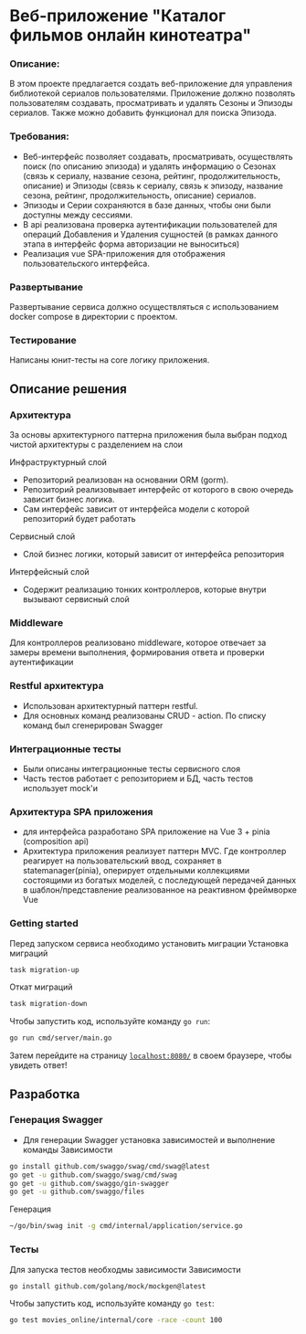 # Веб-приложение "Каталог фильмов онлайн кинотеатра"

### Описание:
В этом проекте предлагается создать веб-приложение для управления библиотекой сериалов пользователями. Приложение должно позволять пользователям создавать, просматривать и удалять Сезоны и Эпизоды сериалов. Также можно добавить функционал для поиска Эпизода.

### Требования:
- Веб-интерфейс позволяет создавать, просматривать, осуществлять поиск (по описанию эпизода) и удалять информацию о Сезонах (связь к сериалу, название сезона, рейтинг, продолжительность, описание) и Эпизоды (связь к сериалу, связь к эпизоду, название сезона, рейтинг, продолжительность, описание) сериалов.
- Эпизоды и Серии сохраняются в базе данных, чтобы они были доступны между сессиями.
- В api реализована проверка аутентификации пользователей для операций Добавления и Удаления сущностей (в рамках данного этапа в интерфейс форма авторизации не выноситься)
- Реализация vue SPA-приложения для отображения пользовательского интерфейса.

### Развертывание
Развертывание сервиса должно осуществляться с использованием docker compose в директории с проектом.

### Тестирование
Написаны юнит-тесты на core логику приложения.

## Описание решения
### Архитектура
За основы архитектурного паттерна приложения была выбран подход чистой архитектуры с разделением на слои

Инфраструктурный слой 
- Репозиторий реализован на основании ORM (gorm).
- Репозиторий реализовывает интерфейс от которого в свою очередь зависит бизнес логика. 
- Сам интерфейс зависит от интерфейса модели с которой репозиторий будет работать

Сервисный слой
- Слой бизнес логики, который зависит от интерфейса репозитория

Интерфейсный слой 
- Содержит реализацию тонких контроллеров, которые внутри вызывают сервисный слой
### Middleware
Для контроллеров реализовано middleware, которое отвечает за замеры времени выполнения, формирования ответа и проверки аутентификации

### Restful архитектура
- Использован архитектурный паттерн restful.
- Для основных команд реализованы CRUD - action. По списку команд был сгенерирован Swagger

### Интеграционные тесты
- Были описаны интеграционные тесты сервисного слоя
- Часть тестов работает с репозиторием и БД, часть тестов использует mock'и

### Архитектура SPA приложения
- для интерфейса разработано SPA приложение на Vue 3 + pinia (composition api)
- Архитектура приложения реализует паттерн MVC.
Где контроллер реагирует на пользовательский ввод, сохраняет в statemanager(pinia), оперирует отдельными коллекциями состоящими из богатых моделей, 
с последующей передачей данных в шаблон/представление реализованное на реактивном фреймворке Vue

### Getting started
Перед запуском сервиса необходимо установить миграции
Установка миграций
```sh
task migration-up
```
Откат миграций
```sh
task migration-down
```

Чтобы запустить код, используйте команду `go run`:

```sh
go run cmd/server/main.go
```

Затем перейдите на страницу [`localhost:8080/`](http://localhost:8080/) в своем браузере, чтобы увидеть ответ!

## Разработка
### Генерация Swagger
- Для генерации Swagger установка зависимостей и выполнение команды
Зависимости
```sh
go install github.com/swaggo/swag/cmd/swag@latest
go get -u github.com/swaggo/swag/cmd/swag  
go get -u github.com/swaggo/gin-swagger
go get -u github.com/swaggo/files
```
Генерация
```sh
~/go/bin/swag init -g cmd/internal/application/service.go   
```
### Тесты
Для запуска тестов необходмы зависимости
Зависимости
```sh
go install github.com/golang/mock/mockgen@latest
```
Чтобы запустить код, используйте команду `go test`:
```sh
go test movies_online/internal/core -race -count 100
```
